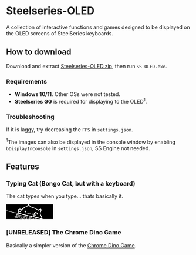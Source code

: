 # Steelseries-OLED
A collection of interactive functions and games designed to be displayed on the OLED screens of SteelSeries keyboards.

## How to download
Download and extract [Steelseries-OLED.zip](Steelseries-OLED.zip), then run `SS OLED.exe`.

### Requirements
- **Windows 10/11**. Other OSs were not tested.
- **Steelseries GG** is required for displaying to the OLED<sup>1</sup>.

### Troubleshooting
If it is laggy, try decreasing the `FPS` in `settings.json`.

<sup>1</sup>The images can also be displayed in the console window by enabling `bDisplayInConsole` in `settings.json`, SS Engine not needed.

## Features
### Typing Cat (Bongo Cat, but with a keyboard)
The cat types when you type... thats basically it.

![Bongo Cat, but with a keyboard](repo-resources/Bongo_Cat.gif)

### **[UNRELEASED]** The Chrome Dino Game
Basically a simpler version of the [Chrome Dino Game](https://chromedino.com/).
